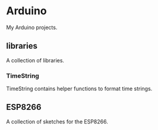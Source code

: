 # Arduino
My Arduino projects.

## libraries
A collection of libraries.

### TimeString
TimeString contains helper functions to format time strings.

## ESP8266
A collection of sketches for the ESP8266.
